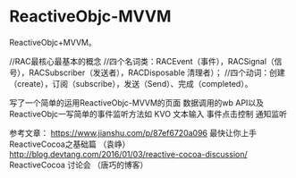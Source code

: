 # ReactiveObjc-MVVM
ReactiveObjc+MVVM。

//RAC最核心最基本的概念
//四个名词类：RACEvent（事件），RACSignal（信号），RACSubscriber（发送者），RACDisposable   清理者）；
//四个动词：创建（create），订阅（subscribe），发送（Send）、完成（completed）。

写了一个简单的运用ReactiveObjc-MVVM的页面 数据调用的wb API以及ReactiveObjc一写简单的事件监听方法如 KVO 文本输入 事件点击控制 通知监听

参考文章：
https://www.jianshu.com/p/87ef6720a096  最快让你上手ReactiveCocoa之基础篇 （袁峥）
http://blog.devtang.com/2016/01/03/reactive-cocoa-discussion/  ReactiveCocoa 讨论会 （唐巧的博客）
